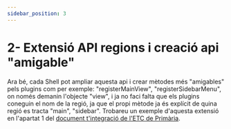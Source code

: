 ```yaml
---
sidebar_position: 3
---
```


# 2- Extensió API regions i creació api "amigable"

Ara bé, cada Shell pot ampliar aquesta api i crear mètodes més "amigables" pels plugins com per exemple: "registerMainView", "registerSidebarMenu", on només demanin l'objecte "view", i ja no faci falta que els plugins coneguin el nom de la regió, ja que el propi mètode ja és explícit de quina regió es tracta "main", "sidebar". Trobareu un exemple d'aquesta extensió en l'apartat 1 del [document t'integració de l'ETC de Primària](https://doc.clickup.com/9012015559/d/h/8cjgwe7-3532/b3a23bc489160e1).
